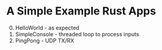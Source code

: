 A Simple Example Rust Apps
==========================
0. HelloWorld - as expected
1. SimpleConsole - threaded loop to process inputs
2. PingPong - UDP TX/RX
